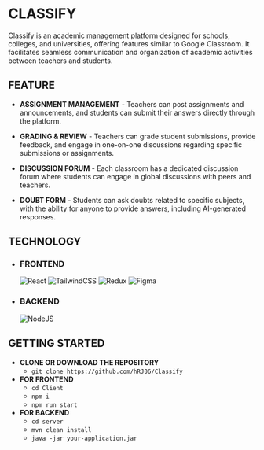 # CLASSIFY

Classify is an academic management platform designed for schools, colleges, and universities, offering features similar to Google Classroom. It facilitates seamless communication and organization of academic activities between teachers and students.

## FEATURE

- **ASSIGNMENT MANAGEMENT** - Teachers can post assignments and announcements, and students can submit their answers directly through the platform.
  
- **GRADING & REVIEW** - Teachers can grade student submissions, provide feedback, and engage in one-on-one discussions regarding specific submissions or assignments.

- **DISCUSSION FORUM** - Each classroom has a dedicated discussion forum where students can engage in global discussions with peers and teachers.

- **DOUBT FORM** - Students can ask doubts related to specific subjects, with the ability for anyone to provide answers, including AI-generated responses.

## TECHNOLOGY

  - ### FRONTEND

    ![React](https://img.shields.io/badge/react-%2320232a.svg?style=for-the-badge&logo=react&logoColor=%2361DAFB)
    ![TailwindCSS](https://img.shields.io/badge/tailwindcss-%2338B2AC.svg?style=for-the-badge&logo=tailwind-css&logoColor=white) ![Redux](https://img.shields.io/badge/redux-%23593d88.svg?style=for-the-badge&logo=redux&logoColor=white) ![Figma](https://img.shields.io/badge/figma-%23F24E1E.svg?style=for-the-badge&logo=figma&logoColor=white)
  
 - ### BACKEND

    ![NodeJS](https://img.shields.io/badge/SpringBoot-6DB33F?style=flat-square&logo=Spring&logoColor=white)
## GETTING STARTED


- **CLONE OR DOWNLOAD THE REPOSITORY**
  - `git clone https://github.com/hRJ06/Classify`
- **FOR FRONTEND**
  - `cd Client`
  - `npm i` 
  - `npm run start`
- **FOR BACKEND**
  - `cd server`
  - `mvn clean install` 
  - `java -jar your-application.jar`

